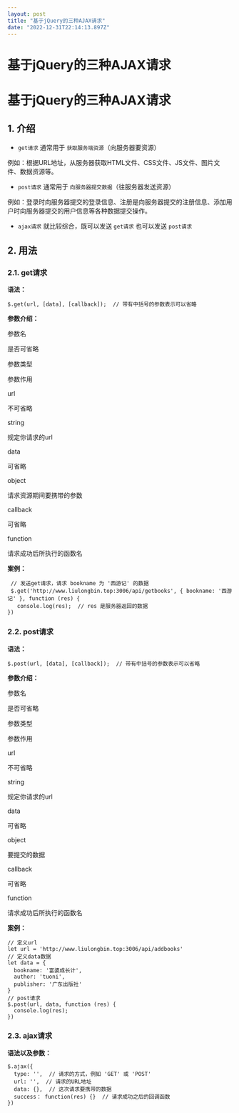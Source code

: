 ```yaml
---
layout: post
title: "基于jQuery的三种AJAX请求"
date: "2022-12-31T22:14:13.897Z"
---
```

基于jQuery的三种AJAX请求
=================

基于jQuery的三种AJAX请求
=================

1\. 介绍
------

*   `get请求` 通常用于 `获取服务端资源`（向服务器要资源）

​ 例如：根据URL地址，从服务器获取HTML文件、CSS文件、JS文件、图片文件、数据资源等。

*   `post请求` 通常用于 `向服务器提交数据`（往服务器发送资源）

​ 例如：登录时向服务器提交的登录信息、注册是向服务器提交的注册信息、添加用户时向服务器提交的用户信息等各种数据提交操作。

*   `ajax请求` 就比较综合，既可以发送 `get请求` 也可以发送 `post请求`

2\. 用法
------

### 2.1. get请求

**语法：**

    $.get(url, [data], [callback]);  // 带有中括号的参数表示可以省略
    

**参数介绍：**

参数名

是否可省略

参数类型

参数作用

url

不可省略

string

规定你请求的url

data

可省略

object

请求资源期间要携带的参数

callback

可省略

function

请求成功后所执行的函数名

**案例：**

     // 发送get请求，请求 bookname 为 '西游记' 的数据
     $.get('http://www.liulongbin.top:3006/api/getbooks', { bookname: '西游记' }, function (res) {
       console.log(res);  // res 是服务器返回的数据
    })
    

### 2.2. post请求

**语法：**

    $.post(url, [data], [callback]);  // 带有中括号的参数表示可以省略
    

**参数介绍：**

参数名

是否可省略

参数类型

参数作用

url

不可省略

string

规定你请求的url

data

可省略

object

要提交的数据

callback

可省略

function

请求成功后所执行的函数名

**案例：**

    // 定义url
    let url = 'http://www.liulongbin.top:3006/api/addbooks'  
    // 定义data数据
    let data = {
      bookname: '富婆成长计',
      author: 'tuoni',
      publisher: '广东出版社'
    }
    // post请求
    $.post(url, data, function (res) {
      console.log(res);
    })
    

### 2.3. ajax请求

**语法以及参数：**

    $.ajax({
      type: '',  // 请求的方式，例如 'GET' 或 'POST'
      url: '',  // 请求的URL地址
      data: {},  // 这次请求要携带的数据
      success： function(res) {}  // 请求成功之后的回调函数
    })